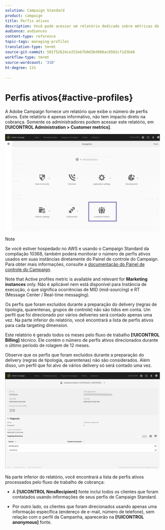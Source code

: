 ```yaml
---
solution: Campaign Standard
product: campaign
title: Perfis ativos
description: Você pode acessar um relatório dedicado sobre métricas do cliente e visualizar perfis ativos no banco de dados de Campanhas.
audience: audiences
content-type: reference
topic-tags: managing-profiles
translation-type: tm+mt
source-git-commit: 501f52624ce253eb7b0d36d908ac8502cf1d3b48
workflow-type: tm+mt
source-wordcount: '310'
ht-degree: 11%

---
```



# Perfis ativos{#active-profiles}

A Adobe Campaign fornece um relatório que exibe o número de perfis ativos. Este relatório é apenas informativo, não tem impacto direto na cobrança. Somente os administradores podem acessar este relatório, em **[!UICONTROL Administration > Customer metrics]**.

![](assets/audience_active_profiles1.png)

>[!NOTE]
>
>Se você estiver hospedado no AWS e usando o Campaign Standard da compilação 10368, também poderá monitorar o número de perfis ativos usados em suas instâncias diretamente do Painel de controle do Campaign. Para obter mais informações, consulte a [documentação do Painel de controle do Campaign](https://docs.adobe.com/content/help/pt-BR/control-panel/using/performance-monitoring/active-profiles-monitoring.html).
>
>Note that Active profiles metric is available and relevant for **Marketing instances** only. Não é aplicável nem está disponível para Instância de execução, o que significa ocorrências de MID (mid-sourcing) e RT (Message Center / Real-time messaging).


Os perfis que foram excluídos durante a preparação do delivery (regras de tipologia, quarentenas, grupos de controle) não são tidos em conta. Um perfil que foi direcionado por vários deliveries será contado apenas uma vez. Na parte inferior do relatório, você encontrará a lista de perfis ativos para cada targeting dimension.

Este relatório é gerado todos os meses pelo fluxo de trabalho **[!UICONTROL Billing]** técnico. Ele contém o número de perfis ativos direcionados durante o último período de rolagem de 12 meses.

Observe que os perfis que foram excluídos durante a preparação do delivery (regras de tipologia, quarentenas) não são considerados. Além disso, um perfil que foi alvo de vários delivery só será contado uma vez.

![](assets/audience_active_profiles2.png)

Na parte inferior do relatório, você encontrará a lista de perfis ativos processados pelo fluxo de trabalho de cobrança:

* A **[!UICONTROL NmsRecipient]** fonte inclui todos os clientes que foram contatados usando informações de seus perfis de Campaign Standard.

* Por outro lado, os clientes que foram direcionados usando apenas uma informação específica (endereço de e-mail, número de telefone), sem relação com o perfil da Campanha, aparecerão na **[!UICONTROL anonymous]** fonte.
